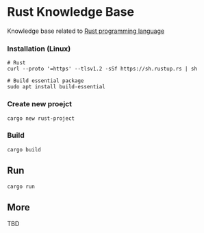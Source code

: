# Rust Knowledge Base

Knowledge base related to [Rust programming language](https://www.rust-lang.org/)

### Installation (Linux)
```
# Rust
curl --proto '=https' --tlsv1.2 -sSf https://sh.rustup.rs | sh

# Build essential package
sudo apt install build-essential
```

### Create new proejct
``` 
cargo new rust-project
```

### Build
```
cargo build
```

## Run
```
cargo run
```

## More
TBD